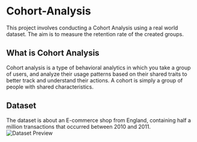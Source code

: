 # Cohort-Analysis
This project involves conducting a Cohort Analysis using a real world dataset. The aim is to measure the retention rate of the created groups.
## What is  Cohort Analysis
 Cohort analysis is a type of behavioral analytics in which you take a group of users, and analyze their usage patterns based on their shared traits to better track and understand their actions. A cohort is simply a group of people with shared characteristics.

## Dataset 
The dataset is about an E-commerce shop from England, containing half a million transactions that occurred between 2010 and 2011.
![Dataset Preview]([C:\Users\30697\Pictures\right.png](https://drive.google.com/file/d/1JwGKx6VJ0lqQEIHj5GtYoqatFB5iu-Pf/view?usp=drive_link)https://drive.google.com/file/d/1JwGKx6VJ0lqQEIHj5GtYoqatFB5iu-Pf/view?usp=drive_link)
